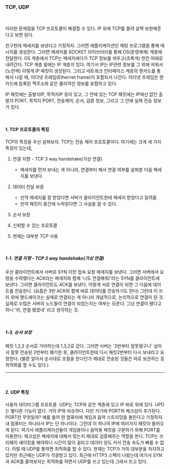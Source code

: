 ### TCP, UDP

<br />

이러한 문제점을 TCP 프로토콜이 해결할 수 있다. IP 위에 TCP를 올려 살짝 보완해준다고 보면 된다.

친구한데 메세지를 보낸다고 가정하자. 그러면 애플리케이션인 채팅 프로그램을 통해 메시지를 생성한다. 그러면 메세지를 SOCKET 라이브러리를 통해 OS(운영체제) 계층에 전달한다. OS 계층에서 TCP는 메세지에다가 TCP 정보를 씌우고(초록색) 한칸 아래로 내려간다. TCP 계층 밑에는 IP 계층이 있다. 여기서 IP는 IP관련 정보를 그 위에 씌워서(노란색) 이렇게 IP 패킷이 생성된다. 그리고 네트워크 인터페이스 계층의 랜카드를 통해서 나갈 때, 이더넷 프레임(Ethernet frame)이 포함되서 나간다. 이더넷 프레임은 랜카드에 등록된 맥주소와 같은 물리적인 정보를 포함하고 있다.

IP 패킷에는 출발지IP, 목적지IP 등이 있고, 그 안에 있는 TCP 패킷에는 IP에선 없던 출발지 PORT, 목적지 PORT, 전송제어, 순서, 검증 정보, 그리고 그 안에 실제 전송 정보가 있다.

<br />

#### 1. TCP 프로토콜의 특징

TCP의 특징을 우선 살펴보자. TCP는 전송 제어 프로토콜이다. 여기에는 크게 세 가지 특징이 있는데,

1. 연결 지향 - TCP 3 way handshake(가상 연결)

   - 메세지를 먼저 보내는 게 아니라, 연결부터 해서 연결 여부를 살펴본 다음 메세지를 보낸다.

2. 데이터 전달 보증

   - 만약 메세지를 잘 받았다면 서버가 클라이언트한테 메세지 받았다고 알려줌
   - 만약 패킷이 중간에 누락된다면 그 사실을 알 수 있다.

3. 순서 보장

4. 신뢰할 수 있는 프로토콜
5. 현재는 대부분 TCP 사용

<br />

##### 1-1. 연결 지향 - TCP 3 way handshake(가상 연결)

우선 클라이언트에서 서버로 SYN 이란 접속 요청 메세지를 보낸다. 그러면 서버에서 요청을 수락했다는 ACK라는 메세지와 함께 '나도 연결해줘!'라는 SYN를 클라이언트에 보낸다. 그러면 클라이언트도 ACK를 보낸다. 이렇게 서로 연결이 되면 그 다음에 데이트를 전송한다. (요즘은 3번 ACK와 함께 바로 데이터를 전송하기도 한다) 그런데 이 쓰리 위에 핸드섀이크는 실제로 연결되는 게 아니라 개념적으로, 논리적으로 연결이 된 것. 실제로 수많은 서버의 노드들이 연결이 되었는지는 여부는 모른다. 그냥 연결이 됐다고 하니 '아, 연결 됐겠네' 라고 생각하는 것.

<br />

##### 1-3. 순서 보장

패킷 1,2,3 순서로 가야하는데 1,3,2로 갔다. 그러면 서버는 '2번부터 잘못됐구나' 싶어서 잘못 전송된 2번부터 폐기한 후, 클라이언트한테 다시 패킷2번부터 다시 보내라고 요청한다.
(물론 알아서 순서대로 조절을 한다던가 제대로 전송된 것들은 따로 보관하는 등 최적화를 할 수도 있다.)

---

<br />

#### 2. UDP 특징

사용자 데이터그램 프로토콜. UDP는 TCP와 같은 계층에 있고 IP 바로 위에 있다. UPD는 별다른 기능이 없다. 거의 IP와 비슷하다. 다만 거기에 PORT와 체크섬이 추가된다. PORT란 무엇일까? 예를 들어 한 컴퓨터에 게임과 음악 스트리밍을 돌린다고 가정하자. 내 컴퓨터는 하나라서 IP는 단 하나이다. 그런데 이 하나의 IP에 여러가지 패킷이 들어오게 된다. 여기서 애플리케이션들이 게임용이나 음악용 패킷을 구분하기 위해 PORT를 이용한다. 체크섬은 메세지에 대해서 맞는지 제대로 검증해주는 역할을 한다. TCP는 쓰리웨이 섀이킹을 해야하니 시간이 많이 걸리고 데이터 양도 커서 전송 속도가 빠를 수 없다. 이럴 때 UDP를 통하면 최적화를 할 수 있다. 현재는 TCP가 거의 대부분을 차지하고 있지만 최근에는 UDP가 각광받고 있다. 최근에 HTTP3 스펙이 나왔는데 여기서 SYN과 ACK를 줄여보자는 최적화를 하면서 UDP를 쓰고 있는데 그래서 뜨고 있다.

<br />
